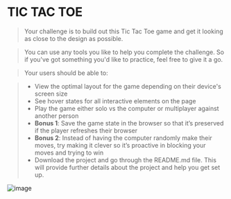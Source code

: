 
# TIC TAC TOE

> Your challenge is to build out this Tic Tac Toe game and get it looking as close to the design as possible.

> You can use any tools you like to help you complete the challenge. So if you've got something you'd like to practice, feel free to give it a go.

> Your users should be able to:

> - View the optimal layout for the game depending on their device's screen size
> - See hover states for all interactive elements on the page
> - Play the game either solo vs the computer or multiplayer against another person
> - **Bonus 1**: Save the game state in the browser so that it’s preserved if the player refreshes their browser
> - **Bonus 2**: Instead of having the computer randomly make their moves, try making it clever so it’s proactive in blocking your moves and trying to win
> - Download the project and go through the README.md file. This will provide further details about the project and help you get set up.

![image](https://github.com/luisflr/Tic-Tac-Toe/assets/37960514/23c36d8f-ccdc-40c2-a93c-c41203dc8a8c)

